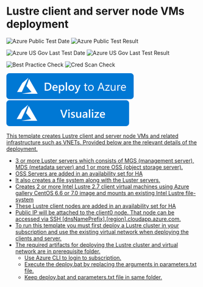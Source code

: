 # Lustre client and server node VMs deployment

![Azure Public Test Date](https://azurequickstartsservice.blob.core.windows.net/badges/intel-lustre-client-server/PublicLastTestDate.svg)
![Azure Public Test Result](https://azurequickstartsservice.blob.core.windows.net/badges/intel-lustre-client-server/PublicDeployment.svg)

![Azure US Gov Last Test Date](https://azurequickstartsservice.blob.core.windows.net/badges/intel-lustre-client-server/FairfaxLastTestDate.svg)
![Azure US Gov Last Test Result](https://azurequickstartsservice.blob.core.windows.net/badges/intel-lustre-client-server/FairfaxDeployment.svg)

![Best Practice Check](https://azurequickstartsservice.blob.core.windows.net/badges/intel-lustre-client-server/BestPracticeResult.svg)
![Cred Scan Check](https://azurequickstartsservice.blob.core.windows.net/badges/intel-lustre-client-server/CredScanResult.svg)

[![Deploy To Azure](https://raw.githubusercontent.com/Azure/azure-quickstart-templates/master/1-CONTRIBUTION-GUIDE/images/deploytoazure.svg?sanitize=true)](https://portal.azure.com/#create/Microsoft.Template/uri/https%3A%2F%2Fraw.githubusercontent.com%2FAzure%2Fazure-quickstart-templates%2Fmaster%2Fintel-lustre-client-server%2Fazuredeploy.json)  [![Visualize](https://raw.githubusercontent.com/Azure/azure-quickstart-templates/master/1-CONTRIBUTION-GUIDE/images/visualizebutton.svg?sanitize=true)](http://armviz.io/#/?load=https%3A%2F%2Fraw.githubusercontent.com%2FAzure%2Fazure-quickstart-templates%2Fmaster%2Fintel-lustre-client-server%2Fazuredeploy.json)

<a href="http://armviz.io/#/?load=https://raw.githubusercontent.com/Azure/azure-quickstart-templates/master/intel-lustre-client-server/azuredeploy.json" target="_blank">


This template creates Lustre client and server node VMs and related infrastructure such as VNETs. Provided below are the relevant details of the deployment.

* 3 or more Luster servers which consists of MGS (management server), MDS (metadata server) and 1 or more OSS (object storage server).
* OSS Servers are added in an availability set for HA
* It also creates a file system along with the Luster servers. 
* Creates 2 or more Intel Lustre 2.7 client virtual machines using Azure gallery CentOS 6.6 or 7.0 image and mounts an existing Intel Lustre file-system
* These Lustre client nodes are added in an availability set for HA
* Public IP will be attached to the client0 node. That node can be accessed via SSH [dnsNamePrefix].[region].cloudapp.azure.com.
* To run this template you must first deploy a Lustre cluster in your subscription and use the existing virtual network when deploying the clients and server.
* The required artifacts for deploying the Lustre cluster and virtual network are in prerequisite folder.
	* Use Azure CLI to login to subscription.
	* Execute the deploy.bat by replacing the arguments in parameters.txt file.
	* Keep deploy.bat and parameters.txt file in same folder.


